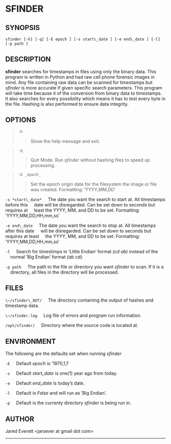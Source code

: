 SFINDER
=======

SYNOPSIS
--------

`sfinder [-h] [-q] [-E epoch ] [-s start\_date ] [-e end\_date ] [-l] [-p path ]`

DESCRIPTION
-----------

**sfinder** searches for timestamps in files using only the binary data.
This program is written in Python and had raw cell phone forensic images
in mind. Any file containing raw data can be scanned for timestamps but
*sfinder* is more accurate if given specific search parameters. This
program will take time because it of the conversion from binary data to
timestamps. It also searches for every possibility which means it has to
test every byte in the file. Hashing is also performed to ensure data
integrity.

OPTIONS
-------

> `-h`
>> Show the help message and exit.

> `-q`
>> Quit Mode. Run *sfinder* without hashing files to speed up processing.

> `-E _epoch_`
>> Set the epoch origin date for the filesystem the image or file was
>> created. Formatting: ’YYYY,MM,DD’

`-s *start\_date*`
&nbsp;&nbsp;&nbsp;&nbsp;The date you want the search to start at. All timestamps before this
&nbsp;&nbsp;&nbsp;&nbsp;date will be disregarded. Can be set down to seconds but requires at
&nbsp;&nbsp;&nbsp;&nbsp;least the YYYY, MM, and DD to be set. Formatting: ’YYYY,MM,DD,HH,mm,ss’

`-e end\_date`
&nbsp;&nbsp;&nbsp;&nbsp;The date you want the search to stop at. All timestamps after this date
&nbsp;&nbsp;&nbsp;&nbsp;will be disregarded. Can be set down to seconds but requires at least
&nbsp;&nbsp;&nbsp;&nbsp;the YYYY, MM, and DD to be set. Formatting: ’YYYY,MM,DD,HH,mm,ss’

`-l`
&nbsp;&nbsp;&nbsp;&nbsp;Search for timestimps in ’Little Endian’ format *(cd ab)* instead of the
&nbsp;&nbsp;&nbsp;&nbsp;normal ’Big Endian’ format *(ab cd).*

`-p path`
&nbsp;&nbsp;&nbsp;&nbsp;The path to the file or directory you want *sfinder* to scan. If it is a
&nbsp;&nbsp;&nbsp;&nbsp;directory, all files in the directory will be processed.

FILES
-----

`\~/sfinder\_OUT/`
&nbsp;&nbsp;&nbsp;&nbsp;The directory containing the output of hashes and timestamp data.

`\~/sfinder.log`
&nbsp;&nbsp;&nbsp;&nbsp;Log file of errors and program run information.

`/opt/sfinder/`
&nbsp;&nbsp;&nbsp;&nbsp;Directory where the source code is located at.

ENVIRONMENT
-----------

The following are the defaults set when running *sfinder*

`-E`
&nbsp;&nbsp;&nbsp;&nbsp;Default *epoch* is ’1970,1,1’

`-s`
&nbsp;&nbsp;&nbsp;&nbsp;Default *start\_date* is one(1) year ago from today.

`-e`
&nbsp;&nbsp;&nbsp;&nbsp;Default *end\_date* is today’s date.

`-l`
&nbsp;&nbsp;&nbsp;&nbsp;Default is *False* and will run as ’Big Endian’.

`-p`
&nbsp;&nbsp;&nbsp;&nbsp;Default is the currenty directory *sfinder* is being run in.

AUTHOR
------

Jared Everett <jarsever at gmail dot com\>

* * * * *
